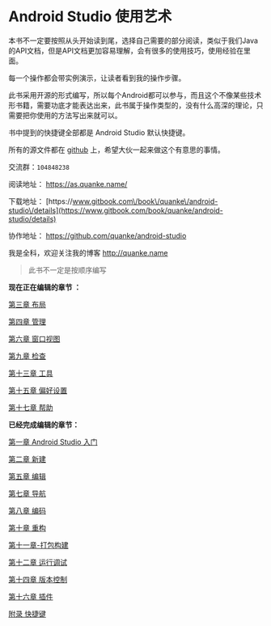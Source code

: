 # Android Studio 使用艺术

本书不一定要按照从头开始读到尾，选择自己需要的部分阅读，类似于我们Java的API文档，但是API文档更加容易理解，会有很多的使用技巧，使用经验在里面。

每一个操作都会带实例演示，让读者看到我的操作步骤。

此书采用开源的形式编写，所以每个Android都可以参与，而且这个不像某些技术形书籍，需要功底才能表达出来，此书属于操作类型的，没有什么高深的理论，只需要把你使用的方法写出来就可以。

书中提到的快捷键全部都是 Android Studio 默认快捷键。

所有的源文件都在 [github](https://github.com/quanke/android-studio) 上，希望大伙一起来做这个有意思的事情。

交流群：`104848238`

阅读地址： [https:\/\/as.quanke.name\/](https://as.quanke.name/)

下载地址： [https:\/\/www.gitbook.com\/book\/quanke\/android-studio\/details](https://www.gitbook.com/book/quanke/android-studio/details)

协作地址： [https:\/\/github.com\/quanke\/android-studio](https://github.com/quanke/android-studio)

我是全科，欢迎关注我的博客 [http:\/\/quanke.name](http://quanke.name)

> 此书不一定是按顺序编写

**现在正在编辑的章节 ：**

[第三章 布局](https://as.quanke.name/%E7%AC%AC%E4%B8%89%E7%AB%A0-%E5%B8%83%E5%B1%80.html)

[第四章 管理](https://as.quanke.name/%E7%AC%AC%E5%9B%9B%E7%AB%A0-%E7%AE%A1%E7%90%86.html)

[第六章 窗口视图](https://as.quanke.name/%E7%AC%AC%E5%85%AD%E7%AB%A0-%E7%AA%97%E5%8F%A3%E8%A7%86%E5%9B%BE.html)

[第九章 检查](https://as.quanke.name/%E7%AC%AC%E5%85%AD%E7%AB%A0-%E7%AA%97%E5%8F%A3%E8%A7%86%E5%9B%BE.html)

[第十三章 工具](https://as.quanke.name/%E7%AC%AC%E4%B9%9D%E7%AB%A0-%E6%A3%80%E6%9F%A5.html)

[第十五章 偏好设置](https://as.quanke.name/%E7%AC%AC%E5%8D%81%E4%BA%94%E7%AB%A0-%E5%81%8F%E5%A5%BD%E8%AE%BE%E7%BD%AE.html)

[第十七章 帮助](https://as.quanke.name/%E7%AC%AC%E5%8D%81%E4%B8%83%E7%AB%A0-%E5%B8%AE%E5%8A%A9.html)

**已经完成编辑的章节：**

[第一章 Android Studio 入门](https://as.quanke.name/%E7%AC%AC%E4%B8%80%E7%AB%A0%20Android%20Studio%20%E5%85%A5%E9%97%A8.html)

[第二章 新建](https://as.quanke.name/%E6%96%B0%E5%BB%BA.html)

[第五章 编辑](https://quanke.gitbooks.io/android-studio/content/%E7%AC%AC%E4%BA%94%E7%AB%A0-%E7%BC%96%E8%BE%91.html)

[第七章 导航](https://quanke.gitbooks.io/android-studio/content/%E7%AC%AC%E4%B8%83%E7%AB%A0-%E5%AF%BC%E8%88%AA.html)

[第八章 编码](https://quanke.gitbooks.io/android-studio/content/%E7%AC%AC%E5%85%AB%E7%AB%A0-%E7%BC%96%E7%A0%81.html)

[第十章 重构](https://quanke.gitbooks.io/android-studio/content/%E7%AC%AC%E5%8D%81%E7%AB%A0-%E9%87%8D%E6%9E%84.html)

[第十一章-打包构建](https://quanke.gitbooks.io/android-studio/content/%E7%AC%AC%E5%8D%81%E4%B8%80%E7%AB%A0-%E6%89%93%E5%8C%85%E6%9E%84%E5%BB%BA.html)

[第十二章 运行调试](https://as.quanke.name/%E7%AC%AC%E5%8D%81%E4%BA%8C%E7%AB%A0-%E8%BF%90%E8%A1%8C%E8%B0%83%E8%AF%95.html)

[第十四章 版本控制](https://as.quanke.name/%E7%AC%AC%E5%8D%81%E5%9B%9B%E7%AB%A0-%E7%89%88%E6%9C%AC%E6%8E%A7%E5%88%B6.html)

[第十六章 插件](https://quanke.gitbooks.io/android-studio/content/%E7%AC%AC%E5%8D%81%E5%85%AD%E7%AB%A0-%E6%8F%92%E4%BB%B6.html)

[附录 快捷键](https://quanke.gitbooks.io/android-studio/content/%E9%99%84%E5%BD%95-%E5%BF%AB%E6%8D%B7%E9%94%AE.html)

